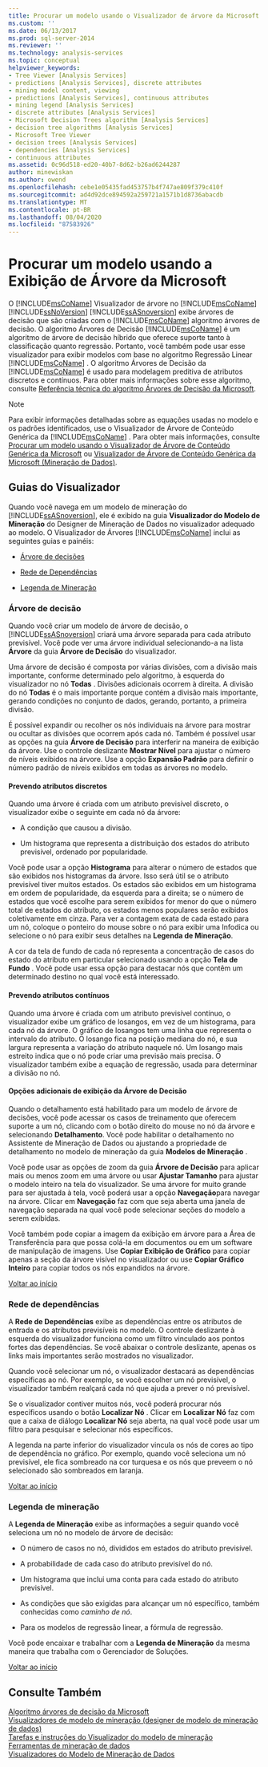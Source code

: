 ```yaml
---
title: Procurar um modelo usando o Visualizador de árvore da Microsoft | Microsoft Docs
ms.custom: ''
ms.date: 06/13/2017
ms.prod: sql-server-2014
ms.reviewer: ''
ms.technology: analysis-services
ms.topic: conceptual
helpviewer_keywords:
- Tree Viewer [Analysis Services]
- predictions [Analysis Services], discrete attributes
- mining model content, viewing
- predictions [Analysis Services], continuous attributes
- mining legend [Analysis Services]
- discrete attributes [Analysis Services]
- Microsoft Decision Trees algorithm [Analysis Services]
- decision tree algorithms [Analysis Services]
- Microsoft Tree Viewer
- decision trees [Analysis Services]
- dependencies [Analysis Services]
- continuous attributes
ms.assetid: 0c96d518-ed20-40b7-8d62-b26ad6244287
author: minewiskan
ms.author: owend
ms.openlocfilehash: cebe1e05435fad453757b4f747ae809f379c410f
ms.sourcegitcommit: ad4d92dce894592a259721a1571b1d8736abacdb
ms.translationtype: MT
ms.contentlocale: pt-BR
ms.lasthandoff: 08/04/2020
ms.locfileid: "87583926"
---
```

# <a name="browse-a-model-using-the-microsoft-tree-viewer"></a>Procurar um modelo usando a Exibição de Árvore da Microsoft
  O [!INCLUDE[msCoName](../../includes/msconame-md.md)] Visualizador de árvore no [!INCLUDE[msCoName](../../includes/msconame-md.md)] [!INCLUDE[ssNoVersion](../../includes/ssnoversion-md.md)] [!INCLUDE[ssASnoversion](../../includes/ssasnoversion-md.md)] exibe árvores de decisão que são criadas com o [!INCLUDE[msCoName](../../includes/msconame-md.md)] algoritmo árvores de decisão. O algoritmo Árvores de Decisão [!INCLUDE[msCoName](../../includes/msconame-md.md)] é um algoritmo de árvore de decisão híbrido que oferece suporte tanto à classificação quanto regressão. Portanto, você também pode usar esse visualizador para exibir modelos com base no algoritmo Regressão Linear [!INCLUDE[msCoName](../../includes/msconame-md.md)] . O algoritmo Árvores de Decisão da [!INCLUDE[msCoName](../../includes/msconame-md.md)] é usado para modelagem preditiva de atributos discretos e contínuos. Para obter mais informações sobre esse algoritmo, consulte [Referência técnica do algoritmo Árvores de Decisão da Microsoft](microsoft-decision-trees-algorithm.md).  
  
> [!NOTE]  
>  Para exibir informações detalhadas sobre as equações usadas no modelo e os padrões identificados, use o Visualizador de Árvore de Conteúdo Genérica da [!INCLUDE[msCoName](../../includes/msconame-md.md)] . Para obter mais informações, consulte [Procurar um modelo usando o Visualizador de Árvore de Conteúdo Genérica da Microsoft](browse-a-model-using-the-microsoft-generic-content-tree-viewer.md) ou [Visualizador de Árvore de Conteúdo Genérica da Microsoft &#40;Mineração de Dados&#41;](../microsoft-generic-content-tree-viewer-data-mining.md).  
  
##  <a name="viewer-tabs"></a><a name="BKMK_TabsPanes"></a>Guias do Visualizador  
 Quando você navega em um modelo de mineração do [!INCLUDE[ssASnoversion](../../includes/ssasnoversion-md.md)], ele é exibido na guia **Visualizador do Modelo de Mineração** do Designer de Mineração de Dados no visualizador adequado ao modelo. O Visualizador de Árvores [!INCLUDE[msCoName](../../includes/msconame-md.md)] inclui as seguintes guias e painéis:  
  
-   [Árvore de decisões](#BKMK_DecisionTree)  
  
-   [Rede de Dependências](#BKMK_DependencyNetwork)  
  
-   [Legenda de Mineração](#BKMK_MiningLegend)  
  
###  <a name="decision-tree"></a><a name="BKMK_DecisionTree"></a>Árvore de decisão  
 Quando você criar um modelo de árvore de decisão, o [!INCLUDE[ssASnoversion](../../includes/ssasnoversion-md.md)] criará uma árvore separada para cada atributo previsível. Você pode ver uma árvore individual selecionando-a na lista **Árvore** da guia **Árvore de Decisão** do visualizador.  
  
 Uma árvore de decisão é composta por várias divisões, com a divisão mais importante, conforme determinado pelo algoritmo, à esquerda do visualizador no nó **Todas** . Divisões adicionais ocorrem à direita. A divisão do nó **Todas** é o mais importante porque contém a divisão mais importante, gerando condições no conjunto de dados, gerando, portanto, a primeira divisão.  
  
 É possível expandir ou recolher os nós individuais na árvore para mostrar ou ocultar as divisões que ocorrem após cada nó. Também é possível usar as opções na guia **Árvore de Decisão** para interferir na maneira de exibição da árvore. Use o controle deslizante **Mostrar Nível** para ajustar o número de níveis exibidos na árvore. Use a opção **Expansão Padrão** para definir o número padrão de níveis exibidos em todas as árvores no modelo.  
  
#### <a name="predicting-discrete-attributes"></a>Prevendo atributos discretos  
 Quando uma árvore é criada com um atributo previsível discreto, o visualizador exibe o seguinte em cada nó da árvore:  
  
-   A condição que causou a divisão.  
  
-   Um histograma que representa a distribuição dos estados do atributo previsível, ordenado por popularidade.  
  
 Você pode usar a opção **Histograma** para alterar o número de estados que são exibidos nos histogramas da árvore. Isso será útil se o atributo previsível tiver muitos estados. Os estados são exibidos em um histograma em ordem de popularidade, da esquerda para a direita; se o número de estados que você escolhe para serem exibidos for menor do que o número total de estados do atributo, os estados menos populares serão exibidos coletivamente em cinza. Para ver a contagem exata de cada estado para um nó, coloque o ponteiro do mouse sobre o nó para exibir uma Infodica ou selecione o nó para exibir seus detalhes na **Legenda de Mineração**.  
  
 A cor da tela de fundo de cada nó representa a concentração de casos do estado do atributo em particular selecionado usando a opção **Tela de Fundo** . Você pode usar essa opção para destacar nós que contêm um determinado destino no qual você está interessado.  
  
#### <a name="predicting-continuous-attributes"></a>Prevendo atributos contínuos  
 Quando uma árvore é criada com um atributo previsível contínuo, o visualizador exibe um gráfico de losangos, em vez de um histograma, para cada nó da árvore. O gráfico de losangos tem uma linha que representa o intervalo do atributo. O losango fica na posição mediana do nó, e sua largura representa a variação do atributo naquele nó. Um losango mais estreito indica que o nó pode criar uma previsão mais precisa. O visualizador também exibe a equação de regressão, usada para determinar a divisão no nó.  
  
#### <a name="additional-decision-tree-display-options"></a>Opções adicionais de exibição da Árvore de Decisão  
 Quando o detalhamento está habilitado para um modelo de árvore de decisões, você pode acessar os casos de treinamento que oferecem suporte a um nó, clicando com o botão direito do mouse no nó da árvore e selecionando **Detalhamento**. Você pode habilitar o detalhamento no Assistente de Mineração de Dados ou ajustando a propriedade de detalhamento no modelo de mineração da guia **Modelos de Mineração** .  
  
 Você pode usar as opções de zoom da guia **Árvore de Decisão** para aplicar mais ou menos zoom em uma árvore ou usar **Ajustar Tamanho** para ajustar o modelo inteiro na tela do visualizador. Se uma árvore for muito grande para ser ajustada à tela, você poderá usar a opção **Navegação**para navegar na árvore. Clicar em **Navegação** faz com que seja aberta uma janela de navegação separada na qual você pode selecionar seções do modelo a serem exibidas.  
  
 Você também pode copiar a imagem da exibição em árvore para a Área de Transferência para que possa colá-la em documentos ou em um software de manipulação de imagens. Use **Copiar Exibição de Gráfico** para copiar apenas a seção da árvore visível no visualizador ou use **Copiar Gráfico Inteiro** para copiar todos os nós expandidos na árvore.  
  
 [Voltar ao início](#BKMK_TabsPanes)  
  
###  <a name="dependency-network"></a><a name="BKMK_DependencyNetwork"></a>Rede de dependências  
 A **Rede de Dependências** exibe as dependências entre os atributos de entrada e os atributos previsíveis no modelo. O controle deslizante à esquerda do visualizador funciona como um filtro vinculado aos pontos fortes das dependências. Se você abaixar o controle deslizante, apenas os links mais importantes serão mostrados no visualizador.  
  
 Quando você selecionar um nó, o visualizador destacará as dependências específicas ao nó. Por exemplo, se você escolher um nó previsível, o visualizador também realçará cada nó que ajuda a prever o nó previsível.  
  
 Se o visualizador contiver muitos nós, você poderá procurar nós específicos usando o botão **Localizar Nó** . Clicar em **Localizar Nó** faz com que a caixa de diálogo **Localizar Nó** seja aberta, na qual você pode usar um filtro para pesquisar e selecionar nós específicos.  
  
 A legenda na parte inferior do visualizador vincula os nós de cores ao tipo de dependência no gráfico. Por exemplo, quando você seleciona um nó previsível, ele fica sombreado na cor turquesa e os nós que preveem o nó selecionado são sombreados em laranja.  
  
 [Voltar ao início](#BKMK_TabsPanes)  
  
###  <a name="mining-legend"></a><a name="BKMK_MiningLegend"></a>Legenda de mineração  
 A **Legenda de Mineração** exibe as informações a seguir quando você seleciona um nó no modelo de árvore de decisão:  
  
-   O número de casos no nó, divididos em estados do atributo previsível.  
  
-   A probabilidade de cada caso do atributo previsível do nó.  
  
-   Um histograma que inclui uma conta para cada estado do atributo previsível.  
  
-   As condições que são exigidas para alcançar um nó específico, também conhecidas como *caminho de nó*.  
  
-   Para os modelos de regressão linear, a fórmula de regressão.  
  
 Você pode encaixar e trabalhar com a **Legenda de Mineração** da mesma maneira que trabalha com o Gerenciador de Soluções.  
  
 [Voltar ao início](#BKMK_TabsPanes)  
  
## <a name="see-also"></a>Consulte Também  
 [Algoritmo árvores de decisão da Microsoft](microsoft-decision-trees-algorithm.md)   
 [Visualizadores de modelo de mineração &#40;designer de modelo de mineração de dados&#41;](../mining-model-viewers-data-mining-model-designer.md)   
 [Tarefas e instruções do Visualizador do modelo de mineração](mining-model-viewer-tasks-and-how-tos.md)   
 [Ferramentas de mineração de dados](data-mining-tools.md)   
 [Visualizadores do Modelo de Mineração de Dados](data-mining-model-viewers.md)  
  
  

